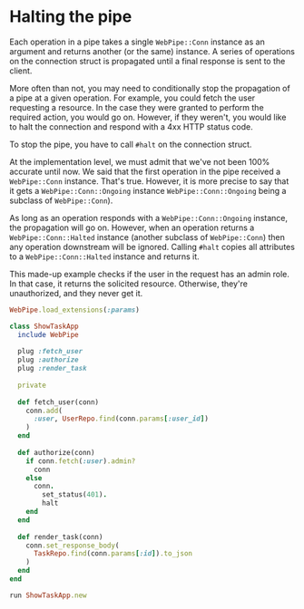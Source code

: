 # Halting the pipe

Each operation in a pipe takes a single `WebPipe::Conn` instance as an argument
and returns another (or the same) instance. A series of operations on the
connection struct is propagated until a final response is sent to the client.

More often than not, you may need to conditionally stop the propagation of a
pipe at a given operation. For example, you could fetch the user requesting a
resource. In the case they were granted to perform the required action, you
would go on.  However, if they weren't, you would like to halt the connection
and respond with a 4xx HTTP status code.

To stop the pipe, you have to call `#halt` on the connection struct.

At the implementation level, we must admit that we've not been 100% accurate
until now. We said that the first operation in the pipe received a
`WebPipe::Conn` instance. That's true. However, it is more precise to say that
it gets a `WebPipe::Conn::Ongoing` instance `WebPipe::Conn::Ongoing` being a
subclass of
`WebPipe::Conn`).

As long as an operation responds with a `WebPipe::Conn::Ongoing`
instance, the propagation will go on. However, when an operation
returns a `WebPipe::Conn::Halted` instance (another subclass of
`WebPipe::Conn`) then any operation downstream will be ignored.
Calling `#halt` copies all attributes to a `WebPipe::Conn::Halted`
instance and returns it.

This made-up example checks if the user in the request has an admin role. In
that case, it returns the solicited resource. Otherwise, they're unauthorized,
and they never get it.

```ruby
WebPipe.load_extensions(:params)

class ShowTaskApp
  include WebPipe
  
  plug :fetch_user
  plug :authorize
  plug :render_task
  
  private
  
  def fetch_user(conn)
    conn.add(
      :user, UserRepo.find(conn.params[:user_id])
    )
  end
  
  def authorize(conn)
    if conn.fetch(:user).admin?
      conn
    else
      conn.
        set_status(401).
        halt
    end
  end
  
  def render_task(conn)
    conn.set_response_body(
      TaskRepo.find(conn.params[:id]).to_json
    )
  end
end

run ShowTaskApp.new
```
